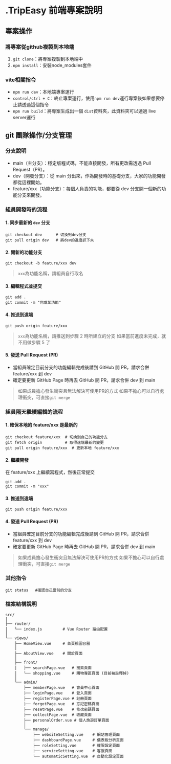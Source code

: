 # .TripEasy 前端專案說明

## 專案操作

### 將專案從github複製到本地端

1. `git clone`：將專案複製到本地端中
2. `npm install`：安裝node_modules套件

### vite相關指令

- `npm run dev`：本地端專案運行
- `control/ctrl + C`：終止專案運行，使用`npm run dev`運行專案後如果想要停止請透過這個指令
- `npm run build`：將專案生成出一個 `dist`資料夾，此資料夾可以透過 live server運行

## git 團隊操作/分支管理

### 分支說明

- main（主分支）：穩定版程式碼，不能直接開發，所有更改需透過 Pull Request（PR）。
- dev（開發分支）：從 main 分出來，作為開發時的基礎分支，大家的功能開發都從這裡開始。
- feature/xxx（功能分支）：每個人負責的功能，都要從 dev 分支開一個新的功能分支來開發。

### 組員開發時的流程

#### 1. 同步最新的 `dev` 分支

```
git checkout dev      # 切換到dev分支
git pull origin dev   # 將dev的進度抓下來
```

#### 2. 開新的功能分支

```
git checkout -b feature/xxx dev
```

> `xxx`為功能名稱，請組員自行取名

#### 3. 編輯程式並提交

```
git add .
git commit -m "完成某功能"
```

#### 4. 推送到遠端

```
git push origin feature/xxx
```

> `xxx`為功能名稱，請推送到步驟 2 時所建立的分支
> 如果當前進度未完成，就不用做步驟 5 了

#### 5. 發送 Pull Request (PR)

- 當組員確定目前分支的功能編輯完成後請到 GitHub 開 PR，請求合併 feature/xxx 到 dev
- 確定要更新 GitHub Page 時再去 GitHub 開 PR，請求合併 dev 到 main

> 如果成員擔心發生衝突且無法解決可使用PR的方式
> 如果不擔心可以自行處理衝突，可直接`git merge`

### 組員隔天繼續編輯的流程

#### 1. 確保本地的 feature/xxx 是最新的

```
git checkout feature/xxx  # 切換到自己的功能分支
git fetch origin          # 取得遠端最新的變更
git pull origin feature/xxx  # 更新本地 feature/xxx
```

#### 2. 繼續開發

在 feature/xxx 上繼續寫程式，然後正常提交

```
git add .
git commit -m "xxx"
```

#### 3. 推送到遠端

```
git push origin feature/xxx
```

#### 4. 發送 Pull Request (PR)

- 當組員確定目前分支的功能編輯完成後請到 GitHub 開 PR，請求合併 feature/xxx 到 dev
- 確定要更新 GitHub Page 時再去 GitHub 開 PR，請求合併 dev 到 main

> 如果成員擔心發生衝突且無法解決可使用PR的方式
> 如果不擔心可以自行處理衝突，可直接`git merge`

### 其他指令

```
git status   #確認自己當前的分支
```

### 檔案結構說明

```
src/
│
├── router/
│   └── index.js         # Vue Router 路由配置
│
└── views/
    ├── HomeView.vue     # 首頁視圖容器
    │
    ├── AboutView.vue    # 關於頁面
    │
    ├── front/
    │   ├── searchPage.vue   # 搜索頁面
    │   └── shopping.vue     # 購物專區頁面 (目前被註釋掉)
    │
    └── admin/
        ├── memberPage.vue   # 會員中心頁面
        ├── loginPage.vue    # 登入頁面
        ├── registerPage.vue # 註冊頁面
        ├── forgotPage.vue   # 忘記密碼頁面
        ├── resetPage.vue    # 修改密碼頁面
        ├── collectPage.vue  # 收藏頁面
        ├── personalOrder.vue # 個人旅遊訂單頁面
        │
        └── manage/
            ├── websiteSetting.vue    # 網站管理頁面
            ├── dashboardPage.vue     # 儀表板分析頁面
            ├── roleSetting.vue       # 權限設定頁面
            ├── serviceSetting.vue    # 客服頁面
            └── automaticSetting.vue  # 自動化設定頁面
```
